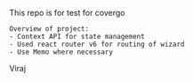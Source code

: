 This repo is for test for covergo

```
Overview of project:
- Context API for state management
- Used react router v6 for routing of wizard
- Use Memo where necessary
```
Viraj
